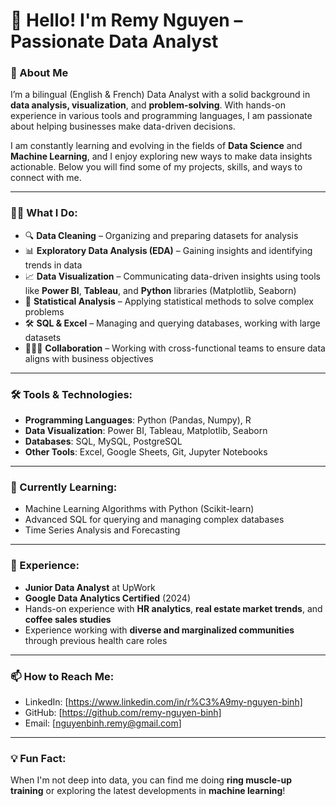 # 👋 Hello! I'm Remy Nguyen – Passionate Data Analyst

### 🚀 About Me

I’m a bilingual (English & French) Data Analyst with a solid background in **data analysis, visualization**, and **problem-solving**. With hands-on experience in various tools and programming languages, I am passionate about helping businesses make data-driven decisions.

I am constantly learning and evolving in the fields of **Data Science** and **Machine Learning**, and I enjoy exploring new ways to make data insights actionable. Below you will find some of my projects, skills, and ways to connect with me.

---

### 🧑‍💻 What I Do:

- 🔍 **Data Cleaning** – Organizing and preparing datasets for analysis
- 📊 **Exploratory Data Analysis (EDA)** – Gaining insights and identifying trends in data
- 📈 **Data Visualization** – Communicating data-driven insights using tools like **Power BI**, **Tableau**, and **Python** libraries (Matplotlib, Seaborn)
- 🧮 **Statistical Analysis** – Applying statistical methods to solve complex problems
- 🛠️ **SQL & Excel** – Managing and querying databases, working with large datasets
- 🧑‍🤝‍🧑 **Collaboration** – Working with cross-functional teams to ensure data aligns with business objectives

---

### 🛠️ Tools & Technologies:

- **Programming Languages**: Python (Pandas, Numpy), R
- **Data Visualization**: Power BI, Tableau, Matplotlib, Seaborn
- **Databases**: SQL, MySQL, PostgreSQL
- **Other Tools**: Excel, Google Sheets, Git, Jupyter Notebooks

---

### 🌱 Currently Learning:

- Machine Learning Algorithms with Python (Scikit-learn)
- Advanced SQL for querying and managing complex databases
- Time Series Analysis and Forecasting

---

### 💼 Experience:

- **Junior Data Analyst** at UpWork
- **Google Data Analytics Certified** (2024)
- Hands-on experience with **HR analytics**, **real estate market trends**, and **coffee sales studies**
- Experience working with **diverse and marginalized communities** through previous health care roles

---

### 📫 How to Reach Me:

- LinkedIn: [https://www.linkedin.com/in/r%C3%A9my-nguyen-binh]
- GitHub: [https://github.com/remy-nguyen-binh]
- Email: [nguyenbinh.remy@gmail.com]

---


### 💡 Fun Fact:

When I'm not deep into data, you can find me doing **ring muscle-up training** or exploring the latest developments in **machine learning**!
